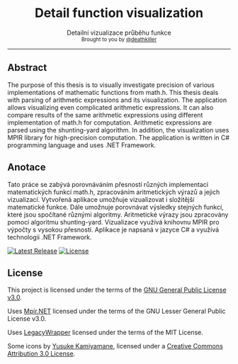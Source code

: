 <h1 align="center">
    Detail function visualization
</h1>

<div align="center">
    Detailní vizualizace průběhu funkce
</div>

<div align="center">
  <sub>
    Brought to you by <a href="https://github.com/deathkiller">@deathkiller</a>
  </sub>
</div>
<hr/>


## Abstract
The purpose of this thesis is to visually investigate precision of various 
implementations of mathematic functions from math.h. This thesis deals with 
parsing of arithmetic expressions and its visualization. The application 
allows visualizing even complicated arithmetic expressions. It can also 
compare results of the same arithmetic expressions using different 
implementation of math.h for computation. Arithmetic expressions are parsed 
using the shunting-yard algorithm. In addition, the visualization uses MPIR 
library for high-precision computation. The application is written in C# 
programming language and uses .NET Framework.


## Anotace
Tato práce se zabývá porovnáváním přesností různých implementací 
matematických funkcí math.h, zpracováním aritmetických výrazů a jejich 
vizualizací. Vytvořená aplikace umožňuje vizualizovat i složitější 
matematické funkce. Dále umožnuje porovnávat výsledky stejných funkcí, které 
jsou spočítané různými algoritmy. Aritmetické výrazy jsou zpracovány pomocí 
algoritmu shunting-yard. Vizualizace využívá knihovnu MPIR pro výpočty s 
vysokou přesností. Aplikace je napsaná v jazyce C# a využívá technologii 
.NET Framework.


[![Latest Release](https://img.shields.io/github/release/deathkiller/fvis.svg?logo=dockbit)](https://github.com/deathkiller/fvis/releases)
[![License](https://img.shields.io/github/license/deathkiller/fvis.svg)](https://github.com/deathkiller/fvis/blob/master/LICENSE)


## License
This project is licensed under the terms of the [GNU General Public License v3.0](./LICENSE).

Uses [Mpir.NET](http://wezeku.github.io/Mpir.NET/) licensed under the terms of the GNU Lesser General Public License v3.0.

Uses [LegacyWrapper](https://github.com/CodefoundryDE/LegacyWrapper) licensed under the terms of the MIT License.

Some icons by [Yusuke Kamiyamane](http://p.yusukekamiyamane.com/), licensed under a [Creative Commons Attribution 3.0 License](http://creativecommons.org/licenses/by/3.0/).